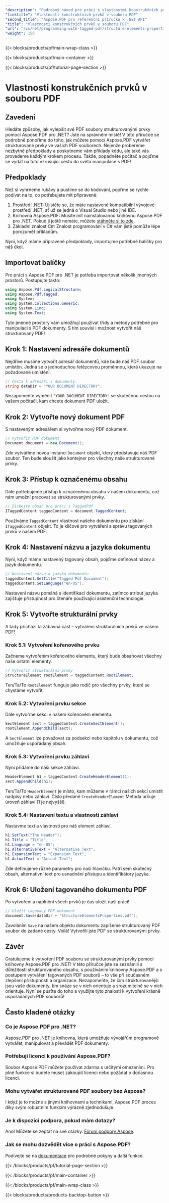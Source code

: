 ```yaml
---
"description": "Podrobný návod pro práci s vlastnostmi konstrukčních prvků v PDF souboru s Aspose.PDF pro .NET. Vytvářejte konstrukční prvky bohaté na informace."
"linktitle": "Vlastnosti konstrukčních prvků v souboru PDF"
"second_title": "Aspose.PDF pro referenční příručku k .NET API"
"title": "Vlastnosti konstrukčních prvků v souboru PDF"
"url": "/cs/net/programming-with-tagged-pdf/structure-elements-properties/"
"weight": 150
---
```


{{< blocks/products/pf/main-wrap-class >}}

{{< blocks/products/pf/main-container >}}

{{< blocks/products/pf/tutorial-page-section >}}

# Vlastnosti konstrukčních prvků v souboru PDF

## Zavedení

Hledáte způsoby, jak vylepšit své PDF soubory strukturovanými prvky pomocí Aspose.PDF pro .NET? Jste na správném místě! V této příručce se podrobně ponoříme do toho, jak můžete pomocí Aspose.PDF vytvářet strukturované prvky ve vašich PDF souborech. Nejenže probereme nezbytné předpoklady a poskytneme vám příklady kódu, ale také vás provedeme každým krokem procesu. Takže, popadněte počítač a pojďme se vydat na tuto vzrušující cestu do světa manipulace s PDF!

## Předpoklady

Než si vyhrneme rukávy a pustíme se do kódování, pojďme se rychle podívat na to, co potřebujete mít připravené:

1. Prostředí .NET: Ujistěte se, že máte nastavené kompatibilní vývojové prostředí .NET, ať už se jedná o Visual Studio nebo jiné IDE.
2. Knihovna Aspose.PDF: Musíte mít nainstalovanou knihovnu Aspose.PDF pro .NET. Pokud ji ještě nemáte, můžete [stáhněte si to zde](https://releases.aspose.com/pdf/net/).
3. Základní znalost C#: Znalost programování v C# vám jistě pomůže lépe porozumět příkladům.

Nyní, když máme připravené předpoklady, importujme potřebné balíčky pro náš úkol.

## Importovat balíčky

Pro práci s Aspose.PDF pro .NET je potřeba importovat několik jmenných prostorů. Postupujte takto:

```csharp
using Aspose.Pdf.LogicalStructure;
using Aspose.Pdf.Tagged;
using System;
using System.Collections.Generic;
using System.Linq;
using System.Text;
```

Tyto jmenné prostory vám umožňují používat třídy a metody potřebné pro manipulaci s PDF dokumenty. S tím souvisí i možnost vytvořit náš strukturovaný PDF!

## Krok 1: Nastavení adresáře dokumentů

Nejdříve musíme vytvořit adresář dokumentů, kde bude náš PDF soubor umístěn. Jedná se o jednoduchou řetězcovou proměnnou, která ukazuje na požadované umístění.

```csharp
// Cesta k adresáři s dokumenty.
string dataDir = "YOUR DOCUMENT DIRECTORY";
```

Nezapomeňte vyměnit `"YOUR DOCUMENT DIRECTORY"` se skutečnou cestou na vašem počítači, kam chcete dokument PDF uložit.

## Krok 2: Vytvořte nový dokument PDF

S nastaveným adresářem si vytvořme nový PDF dokument.

```csharp
// Vytvořit PDF dokument
Document document = new Document();
```

Zde vytváříme novou instanci `Document` objekt, který představuje náš PDF soubor. Ten bude sloužit jako kontejner pro všechny naše strukturované prvky.

## Krok 3: Přístup k označenému obsahu

Dále potřebujeme přístup k označenému obsahu v našem dokumentu, což nám umožní pracovat se strukturovanými prvky.

```csharp
// Získejte obsah pro práci s TaggedPdf
ITaggedContent taggedContent = document.TaggedContent;
```

Používáme `TaggedContent` vlastnost našeho dokumentu pro získání `ITaggedContent` objekt. To je klíčové pro vytváření a správu tagovaných prvků v našem PDF.

## Krok 4: Nastavení názvu a jazyka dokumentu

Nyní, když máme nastavený tagovaný obsah, pojďme definovat název a jazyk dokumentu. 

```csharp
// Nastavení názvu a jazyka dokumentu
taggedContent.SetTitle("Tagged Pdf Document");
taggedContent.SetLanguage("en-US");
```

Nastavení názvu pomáhá s identifikací dokumentu, zatímco atribut jazyka zajišťuje přístupnost pro čtenáře používající asistenční technologie.

## Krok 5: Vytvořte strukturální prvky

A tady přichází ta zábavná část – vytváření strukturálních prvků ve vašem PDF!

### Krok 5.1: Vytvoření kořenového prvku

Začneme vytvořením kořenového elementu, který bude obsahovat všechny naše ostatní elementy.

```csharp
// Vytvořit strukturální prvky
StructureElement rootElement = taggedContent.RootElement;
```

Ten/Ta/To `RootElement` funguje jako rodič pro všechny prvky, které se chystáme vytvořit.

### Krok 5.2: Vytvoření prvku sekce

Dále vytvořme sekci v našem kořenovém elementu.

```csharp
SectElement sect = taggedContent.CreateSectElement();
rootElement.AppendChild(sect);
```

A `SectElement` lze považovat za podsekci nebo kapitolu v dokumentu, což umožňuje uspořádaný obsah.

### Krok 5.3: Vytvoření prvku záhlaví

Nyní přidáme do naší sekce záhlaví.

```csharp
HeaderElement h1 = taggedContent.CreateHeaderElement(1);
sect.AppendChild(h1);
```

Ten/Ta/To `HeaderElement` je místo, kam můžeme v rámci našich sekcí umístit nadpisy nebo záhlaví. Číslo předané `CreateHeaderElement` Metoda určuje úroveň záhlaví (1 je nejvyšší).

### Krok 5.4: Nastavení textu a vlastností záhlaví

Nastavme text a vlastnosti pro náš element záhlaví.

```csharp
h1.SetText("The Header");
h1.Title = "Title";
h1.Language = "en-US";
h1.AlternativeText = "Alternative Text";
h1.ExpansionText = "Expansion Text";
h1.ActualText = "Actual Text";
```

Zde definujeme různé parametry pro naši hlavičku. Patří sem skutečný obsah, alternativní text pro usnadnění přístupu a identifikátory jazyka.

## Krok 6: Uložení tagovaného dokumentu PDF

Po vytvoření a naplnění všech prvků je čas uložit naši práci!

```csharp
// Uložit tagovaný PDF dokument
document.Save(dataDir + "StructureElementsProperties.pdf");
```

Zavoláním `Save` na našem objektu dokumentu zapíšeme strukturovaný PDF soubor do zadané cesty. Voilà! Vytvořili jste PDF se strukturovanými prvky.

## Závěr

Gratulujeme k vytvoření PDF souboru se strukturovanými prvky pomocí knihovny Aspose.PDF pro .NET! V této příručce jste se seznámili s důležitostí strukturovaného obsahu, s používáním knihovny Aspose.PDF a s postupem vytváření tagovaných PDF souborů – to vše při současném zlepšení přístupnosti a organizace. Nezapomeňte, že čím strukturovanější jsou vaše dokumenty, tím snáze se v nich orientuje a srozumitelně se v nich orientuje. Nyní se pusťte do toho a využijte tyto znalosti k vytvoření krásně uspořádaných PDF souborů!

## Často kladené otázky

### Co je Aspose.PDF pro .NET?
Aspose.PDF pro .NET je knihovna, která umožňuje vývojářům programově vytvářet, manipulovat a převádět PDF dokumenty.

### Potřebuji licenci k používání Aspose.PDF?
Soubor Aspose.PDF můžete používat zdarma s určitými omezeními. Pro plné funkce si budete muset zakoupit licenci nebo požádat o dočasnou licenci.

### Mohu vytvářet strukturované PDF soubory bez Aspose?
I když je to možné s jinými knihovnami a technikami, Aspose.PDF proces díky svým robustním funkcím výrazně zjednodušuje.

### Je k dispozici podpora, pokud mám dotazy?
Ano! Můžete se zeptat na své otázky. [Fórum podpory Aspose](https://forum.aspose.com/c/pdf/10).

### Jak se mohu dozvědět více o práci s Aspose.PDF?
Podívejte se na [dokumentace](https://reference.aspose.com/pdf/net/) pro podrobné pokyny a další funkce.

{{< /blocks/products/pf/tutorial-page-section >}}

{{< /blocks/products/pf/main-container >}}

{{< /blocks/products/pf/main-wrap-class >}}

{{< blocks/products/products-backtop-button >}}